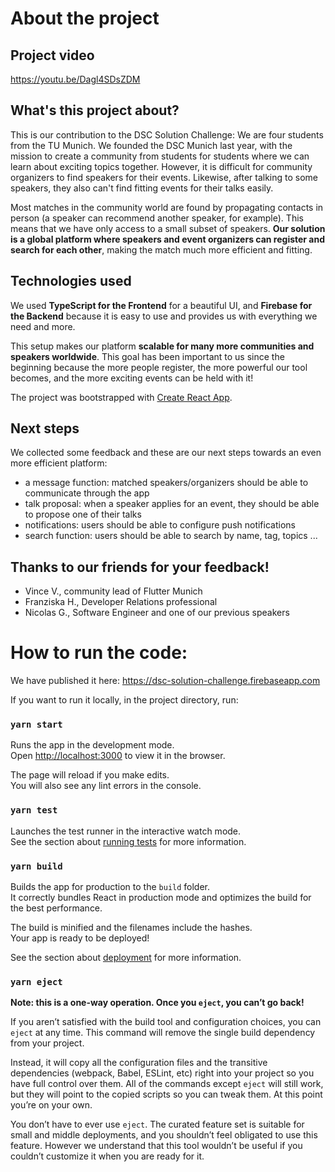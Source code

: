 # About the project #
## Project video
https://youtu.be/Dagl4SDsZDM

## What's this project about?
This is our contribution to the DSC Solution Challenge: We are four students from the TU Munich. We founded the DSC Munich last year, with the mission to create a community from students for students where we can learn about exciting topics together. However, it is difficult for community organizers to find speakers for their events. Likewise, after talking to some speakers, they also can't find fitting events for their talks easily. 

Most matches in the community world are found by propagating contacts in person (a speaker can recommend another speaker, for example). This means that we have only access to a small subset of speakers. **Our solution is a global platform where speakers and event organizers can register and search for each other**, making the match much more efficient and fitting. 

## Technologies used
We used **TypeScript for the Frontend** for a beautiful UI, and **Firebase for the Backend** because it is easy to use and provides us with everything we need and more. 

This setup makes our platform **scalable for many more communities and speakers worldwide**. This goal has been important to us since the beginning because the more people register, the more powerful our tool becomes, and the more exciting events can be held with it!

The project was bootstrapped with [Create React App](https://github.com/facebook/create-react-app).

## Next steps
We collected some feedback and these are our next steps towards an even more efficient platform:
* a message function: matched speakers/organizers should be able to communicate through the app
* talk proposal: when a speaker applies for an event, they should be able to propose one of their talks
* notifications: users should be able to configure push notifications
* search function: users should be able to search by name, tag, topics ... 

## Thanks to our friends for your feedback!
* Vince V., community lead of Flutter Munich
* Franziska H., Developer Relations professional
* Nicolas G., Software Engineer and one of our previous speakers

# How to run the code:
We have published it here: https://dsc-solution-challenge.firebaseapp.com

If you want to run it locally, in the project directory, run:

### `yarn start`

Runs the app in the development mode.<br />
Open [http://localhost:3000](http://localhost:3000) to view it in the browser.

The page will reload if you make edits.<br />
You will also see any lint errors in the console.

### `yarn test`

Launches the test runner in the interactive watch mode.<br />
See the section about [running tests](https://facebook.github.io/create-react-app/docs/running-tests) for more information.

### `yarn build`

Builds the app for production to the `build` folder.<br />
It correctly bundles React in production mode and optimizes the build for the best performance.

The build is minified and the filenames include the hashes.<br />
Your app is ready to be deployed!

See the section about [deployment](https://facebook.github.io/create-react-app/docs/deployment) for more information.

### `yarn eject`

**Note: this is a one-way operation. Once you `eject`, you can’t go back!**

If you aren’t satisfied with the build tool and configuration choices, you can `eject` at any time. This command will remove the single build dependency from your project.

Instead, it will copy all the configuration files and the transitive dependencies (webpack, Babel, ESLint, etc) right into your project so you have full control over them. All of the commands except `eject` will still work, but they will point to the copied scripts so you can tweak them. At this point you’re on your own.

You don’t have to ever use `eject`. The curated feature set is suitable for small and middle deployments, and you shouldn’t feel obligated to use this feature. However we understand that this tool wouldn’t be useful if you couldn’t customize it when you are ready for it.
